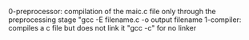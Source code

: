 0-preprocessor: compilation of the maic.c file only through the preprocessing stage "gcc -E filename.c -o output filename
1-compiler: compiles a c file but does not link it "gcc -c" for no linker
